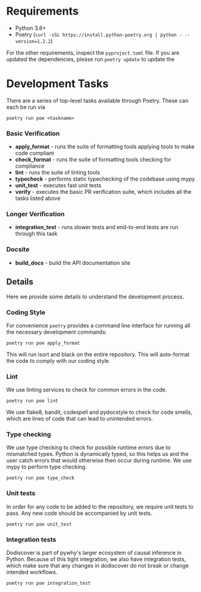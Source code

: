 # Requirements
* Python 3.8+
* Poetry (`curl -sSL https://install.python-poetry.org | python - --version=1.2.2`)

For the other requirements, inspect the ``pyproject.toml`` file. If you are updated the dependencies, please run `poetry update` to update the

# Development Tasks
There are a series of top-level tasks available through Poetry. These can each be run via

 `poetry run poe <taskname>`

### Basic Verification
* **apply_format** - runs the suite of formatting tools applying tools to make code compliant
* **check_format** - runs the suite of formatting tools checking for compliance
* **lint** - runs the suite of linting tools
* **typecheck** - performs static typechecking of the codebase using mypy
* **unit_test** - executes fast unit tests
* **verify** - executes the basic PR verification suite, which includes all the tasks listed above

### Longer Verification
* **integration_test** - runs slower tests and end-to-end tests are run through this task

### Docsite
* **build_docs** - build the API documentation site

## Details

Here we provide some details to understand the development process.

### Coding Style

For convenience ``poetry`` provides a command line interface for running all the necessary development commands:

    poetry run poe apply_format

This will run isort and black on the entire repository. This will auto-format the code to comply with our coding style.

### Lint

We use linting services to check for common errors in the code.

    poetry run poe lint

We use flake8, bandit, codespell and pydocstyle to check for code smells, which are lines of code that can lead to unintended errors.

### Type checking

We use type checking to check for possible runtime errors due to mismatched types. Python is dynamically typed, so this helps us and the user catch errors that would otherwise then occur during runtime. We use mypy to perform type checking.

    poetry run poe type_check

### Unit tests

In order for any code to be added to the repository, we require unit tests to pass. Any new code should be accompanied by unit tests.

    poetry run poe unit_test

### Integration tests

Dodiscover is part of pywhy's larger ecosystem of causal inference in Python. Because of this tight integration, we also have integration tests, which make sure that any changes in dodiscover do not break or change intended workflows.

    poetry run poe integration_test
